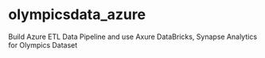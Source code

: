 # olympicsdata_azure
Build Azure ETL Data Pipeline and use Axure DataBricks, Synapse Analytics for Olympics Dataset 
